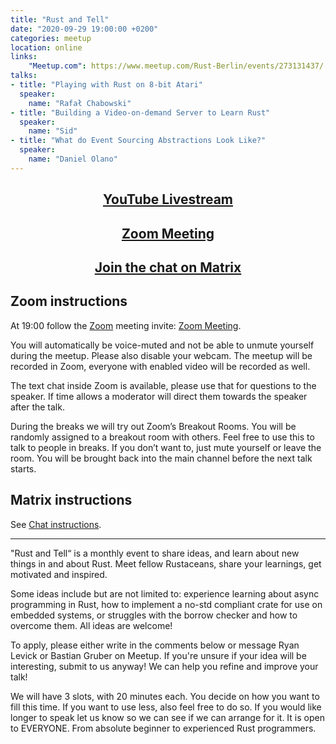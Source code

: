 ```yaml
---
title: "Rust and Tell"
date: "2020-09-29 19:00:00 +0200"
categories: meetup
location: online
links:
    "Meetup.com": https://www.meetup.com/Rust-Berlin/events/273131437/
talks:
- title: "Playing with Rust on 8-bit Atari"
  speaker:
    name: "Rafał Chabowski"
- title: "Building a Video-on-demand Server to Learn Rust"
  speaker:
    name: "Sid"
- title: "What do Event Sourcing Abstractions Look Like?"
  speaker:
    name: "Daniel Olano"
---
```


<center>
    <h2><a href="https://www.youtube.com/watch?v=GuShMUou6_U&feature=youtu.be">YouTube Livestream</a></h2>
    <h2><a href="https://twilio.zoom.us/j/92809068898?pwd=VHlYRFc3Qi90WjdrNDBNMjJGU0o2QT09">Zoom Meeting</a></h2>
    <h2><a href="https://matrix.to/#/!nScYCdqWQUsTkFRJMb:chat.berline.rs">Join the chat on Matrix</a></h2>
</center>

## Zoom instructions

At 19:00 follow the [Zoom][] meeting invite: [Zoom Meeting](https://twilio.zoom.us/j/92809068898?pwd=VHlYRFc3Qi90WjdrNDBNMjJGU0o2QT09).

[Zoom]: https://zoom.us/

You will automatically be voice-muted and not be able to unmute yourself during the meetup.
Please also disable your webcam.
The meetup will be recorded in Zoom, everyone with enabled video will be recorded as well.

The text chat inside Zoom is available, please use that for questions to the speaker. If time allows a moderator will direct them towards the speaker after the talk.

During the breaks we will try out Zoom’s Breakout Rooms.
You will be randomly assigned to a breakout room with others.
Feel free to use this to talk to people in breaks. If you don’t want to, just mute yourself or leave the room.
You will be brought back into the main channel before the next talk starts.

## Matrix instructions

See [Chat instructions](/chat/).

---

"Rust and Tell“ is a monthly event to share ideas, and learn about new things in and about Rust. Meet fellow Rustaceans, share your learnings, get motivated and inspired.

Some ideas include but are not limited to: experience learning about async programming in Rust, how to implement a no-std compliant crate for use on embedded systems, or struggles with the borrow checker and how to overcome them. All ideas are welcome!

To apply, please either write in the comments below or message Ryan Levick or Bastian Gruber on Meetup. If you're unsure if your idea will be interesting, submit to us anyway! We can help you refine and improve your talk!

We will have 3 slots, with 20 minutes each. You decide on how you want to fill this time. If you want to use less, also feel free to do so. If you would like longer to speak let us know so we can see if we can arrange for it. It is open to EVERYONE. From absolute beginner to experienced Rust programmers.
